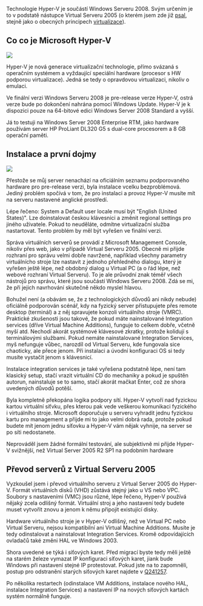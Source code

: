 <!-- dcterms:identifier = aspnetcz#189 -->
<!-- dcterms:title = Virtualizace: První zkušenosti s Microsoft Hyper-V -->
<!-- dcterms:abstract = Jak již stálí čtenáři vědí, virtualizační technologie patří k mým oblíbeným, ostatně i tento web běží na virtuálním serveru. Nemohl jsem tedy odolat a vyzkoušel jsem novou technologii Microsoft Hyper-V, která je součástí Windows Serveru 2008. -->
<!-- np9:categoryId = 7 -->
<!-- x4w:category = Software -->
<!-- np9:authorId = 1 -->
<!-- np9:authorEmail = michal.valasek@altairis.cz -->
<!-- dcterms:creator = Michal Altair Valášek -->
<!-- np9:serialId = 1 -->
<!-- x4w:serial = Virtualizace -->
<!-- dcterms:created = 2008-03-18T18:31:41.287+01:00 -->
<!-- dcterms:date = 2008-03-18T18:31:41.287+01:00 -->

Technologie Hyper-V je součástí Windows Serveru 2008. Svým určením je to v podstatě nástupce Virtual Serveru 2005 (o kterém jsem zde již [psal](https://www.aspnet.cz/Articles/110-virtualizace-virtual-server-2005-r2.aspx), stejně jako o obecných principech [virtualizace](https://www.aspnet.cz/Articles/103-virtualizace-uvod.aspx)).

## Co co je Microsoft Hyper-V

![](https://www.cdn.altairis.cz/Blog/2008/20080318-20080318-hyperv-manager_2.png)  

Hyper-V je nová generace virtualizační technologie, přímo svázaná s operačním systémem a vyždaující speciální hardware (procesor s HW podporou virtualizace). Jedná se tedy o opravdovou virtualizaci, nikoliv o emulaci. 

Ve finální verzi Windows Serveru 2008 je pre-release verze Hyper-V, ostrá verze bude po dokončení nahrána pomocí Windows Update. Hyper-V je k dispozici pouze na 64-bitové edici Windows Server 2008 Standard a vyšší.

Já to testuji na Windows Server 2008 Enterprise RTM, jako hardware používám server HP ProLiant DL320 G5 s dual-core procesorem a 8 GB operační paměti.

## Instalace a první dojmy

![](https://www.cdn.altairis.cz/Blog/2008/20080318-20080318-hyperv-settings_2.png)  

Přestože se můj server nenachází na oficiálním seznamu podporovaného hardware pro pre-release verzi, byla instalace vcelku bezproblémová. Jediný problém spočívá v tom, že pro instalaci a provoz Hyper-V musíte mít na serveru nastavené anglické prostředí. 

Lépe řečeno: System a Default user locale musí být "English (United States)". Lze doinstalovat českou klávesnici a změnit regional settings pro jiného uživatele. Pokud to neuděláte, odmítne virtualizační služba nastartovat. Tento problém by měl být vyřešen ve finální verzi.

Správa virtuálních serverů se provádí z Microsoft Management Console, nikoliv přes web, jako v případě Virtual Serveru 2005. Obecně mi přijde rozhraní pro správu velmi dobře navržené, například všechny parametry virtuálnícho stroje lze nastavit z jednoho přehledného dialogu, který je vyřešen ještě lépe, než obdobný dialog u Virtual PC (a o řád lépe, než webové rozhraní Virtual Serveru). To je ale průvodní znak téměř všech nástrojů pro správu, které jsou součástí Windows Serveru 2008. Zdá se mi, že při jejich navrhování skutečně někdo myslel hlavou.

Bohužel není (a obávám se, že z technologických důvodů ani nikdy nebude) oficiálně podporován scénář, kdy na fyzický server přistupujete přes remote desktop (terminál) a z něj spravujete konzoli virtuálního stroje (VMRC). Praktické zkušenosti jsou takové, že pokud máte nainstalované Integration services (dříve Virtual Machine Additions), funguje to celkem dobře, včetně myší atd. Nechodí akorát systémové klávesové zkratky, protože kolidují s terminálovými službami. Pokud nemáte nainstalované Integration Services, myš nefunguje vůbec, narozdíl od Virtual Serveru, kde fungovala sice chaoticky, ale přece jenom. Při instalaci a úvodní konfiguraci OS si tedy musíte vystačit jenom s klávesnicí.

Instalace integration services je také vyřešena podstatně lépe, není tam klasický setup, stačí vrazit virtuální CD do mechaniky a pokud je spuštěn autorun, nainstaluje se to samo, stačí akorát mačkat Enter, což ze shora uvedených důvodů potěší.

Byla kompletně překopána logika podpory sítí. Hyper-V vytvoří nad fyzickou kartou virtuální síťvku, přes kterou pak vede veškerou komunikaci fyzického i virtuálního stroje. Microsoft doporučuje u serveru vyhradit jednu fyzickou kartu pro management a přijde mi to jako velmi dobrá rada, protože pokud budete mít jenom jednu síťovku a Hyper-V vám nějak vyhnije, na server se po síti nedostanete.

Neprováděl jsem žádné formální testování, ale subjektivně mi přijde Hyper-V svižnější, než Virtual Server 2005 R2 SP1 na podobním hardware

## Převod serverů z Virtual Serveru 2005

Vyzkoušel jsem i převod virtuálního serveru z Virtual Server 2005 do Hyper-V. Formát virtuálních disků (VHD) zůstává stejný jako u VS nebo VPC. Soubory s nastaveními (VMC) jsou různé, lépe řečeno, Hyper-V používá nějaký zcela odlišný formát. Virtuální stroj a jeho nastavení tedy budete muset vytvořit znovu a jenom k němu připojit existující disky.

Hardware virtuálního stroje je v Hyper-V odlišný, než ve Virtual PC nebo Virtual Serveru, nejsou kompatibilní ani Virtual Machine Additions. Musíte je tedy odinstalovat a nainstalovat Integration Services. Kromě odpovídajících ovladačů také změni HAL ve Windows 2003.

Shora uvedené se týká i síťových karet. Před migrací byste tedy měli ještě na starém železe vymazat IP konfiguraci síťových karet, jiank bude Windows při nastavení stejné IP protestovat. Pokud jste na to zapomněli, postup pro odstranění starých síťových karet najdete v [Q241257](http://support.microsoft.com/default.aspx/kb/241257).

Po několika restartech (odinstalace VM Additions, instalace nového HAL, instalace Integration Services) a nastavení IP na nových síťových kartách systém normálně funguje.